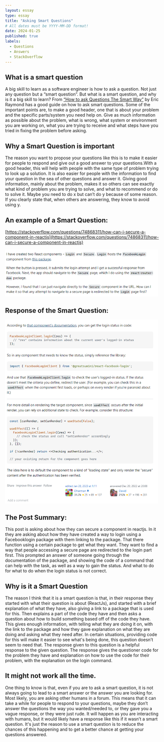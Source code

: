 ```yaml
---
layout: essay
type: essay
title: "Asking Smart Questions"
# All dates must be YYYY-MM-DD format!
date: 2024-01-25
published: true
labels:
  - Questions
  - Answers
  - StackOverflow
---
```




## What is a smart question
A big skill to learn as a software engineer is how to ask a question. Not just any question but a “smart question”.  But what is a smart question, and why is it a big skill to learn? From [“How to ask Questions The Smart Way”](http://www.catb.org/esr/faqs/smart-questions.html#idm696) by Eric Raymond has a good guide on how to ask smart questions. Some of the important points are, to make a good header, one that is about your problem and the specific parts/system you need help on. Give as much information as possible about the problem, what is wrong, what system or environment you are working on, what you are trying to receive and what steps have you tried in fixing the problem before asking. 



## Why a Smart Question is important
The reason you want to propose your questions like this is to make it easier for people to respond and give out a good answer to your questions.With a good header, this will help with people with the same type of problem trying to look up a solution. It is also easier for people with the information to find your question in the sea of other questions and answer it. Giving good information, mainly about the problem, makes it so others can see exactly what kind of problem you are trying to solve, and what to recommend or do to solve it. Maybe you need to do x but can’t do y because of some reason. If you clearly state that, when others are answering, they know to avoid using y. 

## An example of a Smart Question:
[https://stackoverflow.com/questions/74868311/how-can-i-secure-a-component-in-reactjs](https://stackoverflow.com/questions/74868311/how-can-i-secure-a-component-in-reactjs)

<img width="500px" class="img-fluid" src="../img/Stackoverflow.png">

## Response of the Smart Question:
<img width="500px" class="img-fluid" src="../img/stackawnser.png">

## The Post Summary:

This post is asking about how they can secure a component in reactjs. In it they are asking about how they have created a way to login using a Facebooklogin package with them linking to the package. That there function using a certain package to get what they want. They want to find a way that people accessing a secure page are redirected to the login part first.
This prompted an answer of someone going through the documentation of the package, and showing the code of a command that can help with the task, as well as a way to gain the status. And what to do for what to do when the login status is not correct.

## Why is it a Smart Question

The reason I think that it is a smart question is that, in their response they started with what their question is about (ReactJs), and started with a brief explanation of what they have, also giving a link to a package that is used for this. Then explains a part of the code they have and then asks a question about how to build something based off of the code they have. This gives enough information, with telling what they are doing it on, with the link to the package and how they gave explanation on what they are doing and asking what they need after. In certain situations, providing code for this will make it easier to see what's being done, this question doesn’t seem to need that. The response given to this question is a helpful response to the given question. The response gives the questioner code for the problem they have and explanation on how to use the code for their problem, with the explanation on the login command.

## It might not work all the time.

One thing to know is that, even if you are to ask a smart question, it is not always going to lead to a smart answer or the answer you are looking for. Most likely, you are asking other humans in a forum. This means that it can take a while for people to respond to your questions, maybe they don’t answer the questions the way you wanted/needed to, or they gave you a vague response, or they were just rude. It will happen as you are interacting with humans, but it would likely have a response like this if it wasn’t a smart question. It's just the reason to use a smart question is to reduce the chances of this happening and to get a better chance at getting your questions answered.


